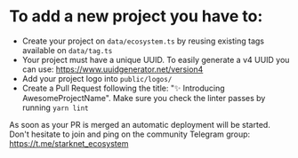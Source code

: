 # To add a new project you have to:

- Create your project on `data/ecosystem.ts` by reusing existing tags available on `data/tag.ts`
- Your project must have a unique UUID. To easily generate a v4 UUID you can use: https://www.uuidgenerator.net/version4
- Add your project logo into `public/logos/`
- Create a Pull Request following the title: "✨ Introducing AwesomeProjectName". Make sure you check the linter passes by running `yarn lint`

As soon as your PR is merged an automatic deployment will be started.
Don't hesitate to join and ping on the community Telegram group: https://t.me/starknet_ecosystem
